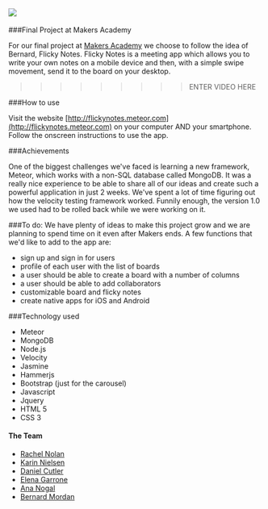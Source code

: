 ## <img src="http://i62.tinypic.com/20u9546.png">

###Final Project at Makers Academy

For our final project at [Makers Academy](http://www.makersacademy.com/) we choose to follow the idea of Bernard, Flicky Notes.
Flicky Notes is a meeting app which allows you to write your own notes on a mobile device and then, with a simple swipe movement, send it to the board on your desktop.

>>>>>>>>> ENTER VIDEO HERE

###How to use

Visit the website [http://flickynotes.meteor.com](http://flickynotes.meteor.com) on your computer AND your smartphone.
Follow the onscreen instructions to use the app.

###Achievements

One of the biggest challenges we've faced is learning a new framework, Meteor, which works with a non-SQL database called MongoDB. It was a really nice experience to be able to share all of our ideas and create such a powerful application in just 2 weeks.
We've spent a lot of time figuring out how the velocity testing framework worked. Funnily enough, the version 1.0 we used had to be rolled back while we were working on it. 

###To do:
We have plenty of ideas to make this project grow and we are planning to spend time on it even after Makers ends.
A few functions that we'd like to add to the app are:
- sign up and sign in for users
- profile of each user with the list of boards
- a user should be able to create a board with a number of columns
- a user should be able to add collaborators
- customizable board and flicky notes
- create native apps for iOS and Android

###Technology used
- Meteor
- MongoDB
- Node.js
- Velocity
- Jasmine
- Hammerjs
- Bootstrap (just for the carousel)
- Javascript
- Jquery
- HTML 5
- CSS 3
  
#### The Team

+ [Rachel Nolan](https://github.com/SBLLB)
+ [Karin Nielsen](https://github.com/karinnielsen)
+ [Daniel Cutler](https://github.com/danjocutler)
+ [Elena Garrone](https://github.com/elenagarrone)
+ [Ana Nogal](https://github.com/ananogal)
+ [Bernard Mordan](https://github.com/bmordan)